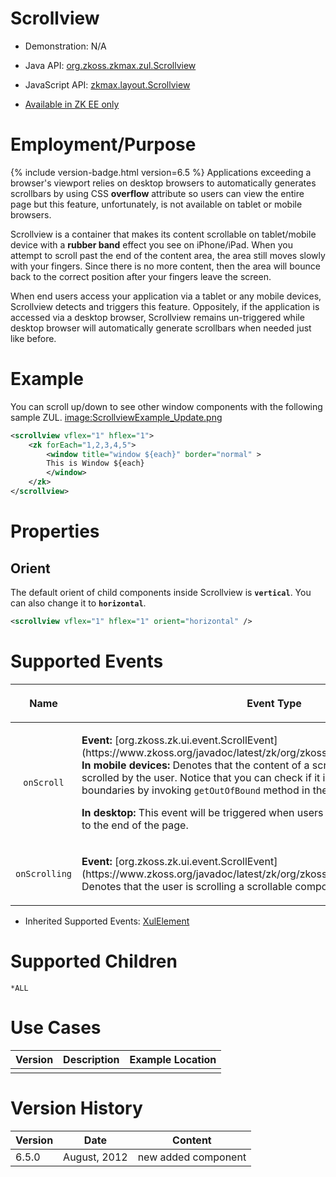 

# Scrollview

- Demonstration: N/A
- Java API: [org.zkoss.zkmax.zul.Scrollview](https://www.zkoss.org/javadoc/latest/zk/org/zkoss/zkmax/zul/Scrollview.html)
- JavaScript API:
  [zkmax.layout.Scrollview](https://www.zkoss.org/javadoc/latest/jsdoc/classes/zkmax.layout.Scrollview.html)

- [Available in ZK EE only](http://www.zkoss.org/product/edition.dsp)

# Employment/Purpose

{% include version-badge.html version=6.5 %} Applications exceeding a browser's
viewport relies on desktop browsers to automatically generates
scrollbars by using CSS **overflow** attribute so users can view the
entire page but this feature, unfortunately, is not available on tablet
or mobile browsers.

Scrollview is a container that makes its content scrollable on
tablet/mobile device with a **rubber band** effect you see on
iPhone/iPad. When you attempt to scroll past the end of the content
area, the area still moves slowly with your fingers. Since there is no
more content, then the area will bounce back to the correct position
after your fingers leave the screen.

When end users access your application via a tablet or any mobile
devices, Scrollview detects and triggers this feature. Oppositely, if
the application is accessed via a desktop browser, Scrollview remains
un-triggered while desktop browser will automatically generate
scrollbars when needed just like before.

# Example

You can scroll up/down to see other window components with the following
sample ZUL.
[image:ScrollviewExample_Update.png](image:ScrollviewExample_Update.png)

```xml
<scrollview vflex="1" hflex="1">
    <zk forEach="1,2,3,4,5">
        <window title="window ${each}" border="normal" >
        This is Window ${each}
        </window>
    </zk>
</scrollview>
```

# Properties

## Orient

The default orient of child components inside Scrollview is
**`vertical`**. You can also change it to **`horizontal`**.

```xml
<scrollview vflex="1" hflex="1" orient="horizontal" />
```

# Supported Events

<table>
<thead>
<tr class="header">
<th><center>
<p>Name</p>
</center></th>
<th><center>
<p>Event Type</p>
</center></th>
</tr>
</thead>
<tbody>
<tr class="odd">
<td><center>
<p><code>onScroll</code></p>
</center></td>
<td><p><strong>Event:</strong>
[org.zkoss.zk.ui.event.ScrollEvent](https://www.zkoss.org/javadoc/latest/zk/org/zkoss/zk/ui/event/ScrollEvent.html) <strong>In mobile
devices:</strong> Denotes that the content of a scrollable component has
been scrolled by the user. Notice that you can check if it is scrolled
outside/inside boundaries by invoking <code>getOutOfBound</code> method
in the ScrollEvent.</p>
<p><strong>In desktop:</strong> This event will be triggered when users
scroll all the way to the top or to the end of the page.</p></td>
</tr>
<tr class="even">
<td><center>
<p><code>onScrolling</code></p>
</center></td>
<td><p><strong>Event:</strong>
[org.zkoss.zk.ui.event.ScrollEvent](https://www.zkoss.org/javadoc/latest/zk/org/zkoss/zk/ui/event/ScrollEvent.html) Denotes that the
user is scrolling a scrollable component.</p></td>
</tr>
</tbody>
</table>

- Inherited Supported Events: [ XulElement]({{site.baseurl}}/zk_component_ref/base_components/xulelement#Supported_Events)

# Supported Children

`*ALL`

# Use Cases

| Version | Description | Example Location |
|---------|-------------|------------------|
|         |             |                  |

# Version History



| Version | Date         | Content             |
|---------|--------------|---------------------|
| 6.5.0   | August, 2012 | new added component |


